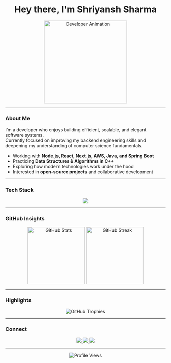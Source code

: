 <h1 align="center">Hey there, I'm Shriyansh Sharma</h1>

<p align="center">
  <img src="https://media4.giphy.com/media/v1.Y2lkPTc5MGI3NjExMmI4aGh6NThseWQ3NDFxZmJ5a2R5MXJjdG5jeDBpMDBwaG91dnhmbSZlcD12MV9pbnRlcm5hbF9naWZfYnlfaWQmY3Q9Zw/rK2bkFx4FmFBqIhIm6/giphy.gif" width="260" alt="Developer Animation"/>
</p>

---

### About Me

I’m a developer who enjoys building efficient, scalable, and elegant software systems.  
Currently focused on improving my backend engineering skills and deepening my understanding of computer science fundamentals.

- Working with **Node.js, React, Next.js, AWS, Java, and Spring Boot**  
- Practicing **Data Structures & Algorithms in C++**  
- Exploring how modern technologies work under the hood  
- Interested in **open-source projects** and collaborative development  

---

### Tech Stack

<p align="center">
  <img src="https://skillicons.dev/icons?i=nextjs,react,tailwind,typescript,nodejs,express,java,spring,mongodb,postgres,redis,docker,aws,nginx,git,github,linux,cpp,python,vercel&perline=9" />
</p>

---

### GitHub Insights

<p align="center">
  <img src="https://github-readme-stats.vercel.app/api?username=notshriyansh&show_icons=true&theme=github_dark&hide_border=true&border_radius=10" height="180" alt="GitHub Stats"/>
  <img src="https://github-readme-streak-stats.herokuapp.com/?user=notshriyansh&theme=github-dark-blue&hide_border=true&border_radius=10" height="180" alt="GitHub Streak"/>
</p>

---

### Highlights

<p align="center">
  <img src="https://github-profile-trophy.vercel.app/?username=notshriyansh&theme=darkhub&no-frame=true&margin-w=10&row=1&column=7" alt="GitHub Trophies"/>
</p>

---

### Connect

<p align="center">
  <a href="https://twitter.com" target="_blank">
    <img src="https://img.shields.io/badge/Twitter-1DA1F2?style=for-the-badge&logo=twitter&logoColor=white" />
  </a>
  <a href="https://www.linkedin.com/in/shriyansh-sharma-448b8224b/" target="_blank">
    <img src="https://img.shields.io/badge/LinkedIn-0077B5?style=for-the-badge&logo=linkedin&logoColor=white" />
  </a>
  <a href="https://leetcode.com" target="_blank">
    <img src="https://img.shields.io/badge/LeetCode-FFA116?style=for-the-badge&logo=leetcode&logoColor=black" />
  </a>
</p>

---

<p align="center">
  <img src="https://komarev.com/ghpvc/?username=notshriyansh&style=flat-square&color=blue" alt="Profile Views"/>
</p>
